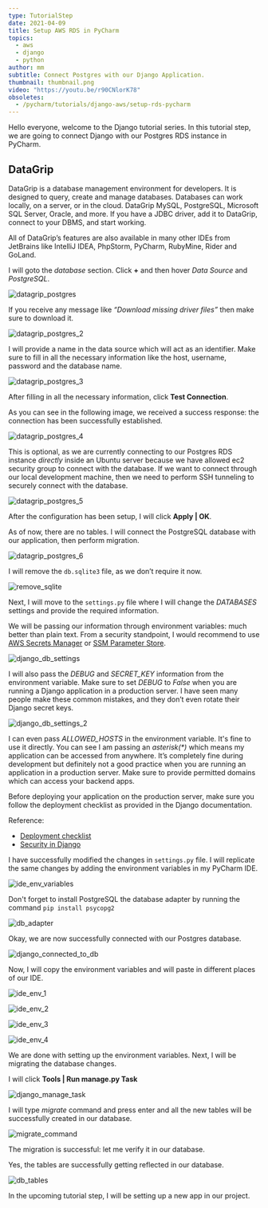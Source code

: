 ```yaml
---
type: TutorialStep
date: 2021-04-09
title: Setup AWS RDS in PyCharm
topics:
  - aws
  - django
  - python
author: mm
subtitle: Connect Postgres with our Django Application.
thumbnail: thumbnail.png
video: "https://youtu.be/r90CNlorK78"
obsoletes:
  - /pycharm/tutorials/django-aws/setup-rds-pycharm
---
```


Hello everyone, welcome to the Django tutorial series. In this tutorial step, we are going to connect Django with our Postgres RDS instance in PyCharm.

## DataGrip

DataGrip is a database management environment for developers. It is designed to query, create and manage databases. Databases can work locally, on a server, or in the cloud. DataGrip MySQL, PostgreSQL, Microsoft SQL Server, Oracle, and more. If you have a JDBC driver, add it to DataGrip, connect to your DBMS, and start working.

All of DataGrip’s features are also available in many other IDEs from JetBrains like IntelliJ IDEA, PhpStorm, PyCharm, RubyMine, Rider and GoLand.

I will goto the _database_ section. Click **+** and then hover _Data Source_ and _PostgreSQL_.

![datagrip_postgres](steps/step1.png)

If you receive any message like _“Download missing driver files”_ then make sure to download it.

![datagrip_postgres_2](steps/step2.png)

I will provide a name in the data source which will act as an identifier. Make sure to fill in all the necessary information like the host, username, password and the database name.

![datagrip_postgres_3](steps/step3.png)

After filling in all the necessary information, click **Test Connection**.

As you can see in the following image, we received a success response: the connection has been successfully established.

![datagrip_postgres_4](steps/step4.png)

This is optional, as we are currently connecting to our Postgres RDS instance _directly_ inside an Ubuntu server because we have allowed ec2 security group to connect with the database. If we want to connect through our local development machine, then we need to perform SSH tunneling to securely connect with the database.

![datagrip_postgres_5](steps/step5.png)

After the configuration has been setup, I will click **Apply | OK**.

As of now, there are no tables. I will connect the PostgreSQL database with our application, then perform migration.

![datagrip_postgres_6](steps/step6.png)

I will remove the `db.sqlite3` file, as we don’t require it now.

![remove_sqlite](steps/step7.png)

Next, I will move to the `settings.py` file where I will change the _DATABASES_ settings and provide the required information.

We will be passing our information through environment variables: much better than plain text. From a security standpoint, I would recommend to
use [AWS Secrets Manager](https://aws.amazon.com/secrets-manager/) or
[SSM Parameter Store](https://docs.aws.amazon.com/systems-manager/latest/userguide/systems-manager-parameter-store.html).

![django_db_settings](steps/step8.png)

I will also pass the _DEBUG_ and _SECRET_KEY_ information from the environment variable. Make sure to set _DEBUG_ to _False_ when you are running a Django application in a production server. I have seen many people make these common mistakes, and they don’t even rotate their Django secret keys.

![django_db_settings_2](steps/step9.png)

I can even pass _ALLOWED_HOSTS_ in the environment variable. It's fine to use it directly. You can see I am passing an _asterisk(\*)_ which means my application can be accessed from anywhere. It’s completely fine during development but definitely not a good practice when you are running an application in a production server. Make sure to provide permitted domains which can access your backend apps.

Before deploying your application on the production server, make sure you follow the deployment checklist as provided in the Django documentation.

Reference:

- [Deployment checklist](https://docs.djangoproject.com/en/3.1/howto/deployment/checklist/)
- [Security in Django](https://docs.djangoproject.com/en/3.1/topics/security/)

I have successfully modified the changes in `settings.py` file. I will replicate the same changes by adding the environment variables in my PyCharm IDE.

![ide_env_variables](steps/step10.png)

Don't forget to install PostgreSQL the database adapter by running the command `pip install psycopg2`

![db_adapter](steps/step11.png)

Okay, we are now successfully connected with our Postgres database.

![django_connected_to_db](steps/step12.png)

Now, I will copy the environment variables and will paste in
different places of our IDE.

![ide_env_1](steps/step13.png)

![ide_env_2](steps/step14.png)

![ide_env_3](steps/step15.png)

![ide_env_4](steps/step16.png)

We are done with setting up the environment variables. Next, I will be migrating the database changes.

I will click **Tools | Run manage.py Task**

![django_manage_task](steps/step17.png)

I will type _migrate_ command and press enter and all the new tables will be successfully created in our database.

![migrate_command](steps/step18.png)

The migration is successful: let me verify it in our database.

Yes, the tables are successfully getting reflected in our database.

![db_tables](steps/step19.png)

In the upcoming tutorial step, I will be setting up a new app in our project.
